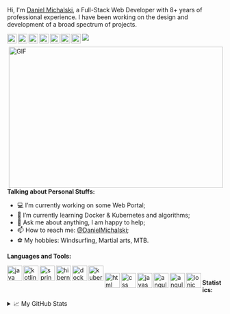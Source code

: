 Hi, I'm [Daniel Michalski](https://www.linkedin.com/in/michalskidaniel/), a Full-Stack Web Developer with 8+ years of professional experience. I have been working on the design and development of a broad spectrum of projects.

<a href="https://www.linkedin.com/in/michalskidaniel/">
  <img align="left" alt="LinkdeIn" width="22px" src="https://cdn.jsdelivr.net/npm/simple-icons@v3/icons/linkedin.svg" />
</a>
<a href="https://twitter.com/d__michalski">
  <img align="left" alt="Twitter" width="22px" src="https://cdn.jsdelivr.net/npm/simple-icons@v3/icons/twitter.svg" />
</a>
<a href="https://stackoverflow.com/u/3041542">
  <img align="left" alt="StackOverflow" width="22px" src="https://cdn.jsdelivr.net/npm/simple-icons@v3/icons/stackoverflow.svg" />
</a>
<a href="https://github.com/DanielMichalski">
  <img align="left" alt="GitHub" width="22px" src="https://cdn.jsdelivr.net/npm/simple-icons@v3/icons/github.svg" />
</a>
<a href="https://youtu.be/M0Y0T-s_mbQ">
  <img align="left" alt="YouTube" width="22px" src="https://cdn.jsdelivr.net/npm/simple-icons@v3/icons/youtube.svg" />
</a>
<a href="https://www.facebook.com/daniel.michalski.142/">
  <img align="left" alt="Facebook" width="22px" src="https://cdn.jsdelivr.net/npm/simple-icons@v3/icons/facebook.svg" />
</a>
<a href="https://www.instagram.com/daniel_mski/">
  <img align="left" alt="Instagram" width="22px" src="https://cdn.jsdelivr.net/npm/simple-icons@v3/icons/instagram.svg" />
</a>

![](https://visitor-badge.glitch.me/badge?page_id=danielmichalski)

<img align="right" alt="GIF" src="https://github.com/DanielMichalski/DanielMichalski/blob/master/images/other/coding.gif?raw=true" width="500" height="330" />

**Talking about Personal Stuffs:**
- 💻 I’m currently working on some Web Portal;
- 🌱 I’m currently learning Docker & Kubernetes and algorithms; 
- 💬 Ask me about anything, I am happy to help;
- 📫 How to reach me: [@DanielMichalski](https://www.linkedin.com/in/michalskidaniel/);
- ⚽ My hobbies: Windsurfing, Martial arts, MTB.

**Languages and Tools:**
<div>
    <a title="Java" href="http://www.java.com">
        <img align="left" alt="java" width="35" height="35" src="https://raw.githubusercontent.com/DanielMichalski/DanielMichalski/master/images/technologies/java.jpg">
    <a/>
    <a title="Java" href="http://www.java.com">
        <img align="left" alt="kotlin" width="35" height="35" src="https://raw.githubusercontent.com/DanielMichalski/DanielMichalski/master/images/technologies/kotlin.jpg">
    </a>
    <a title="Java" href="http://www.java.com">
        <img align="left" alt="spring" width="35" height="35" src="https://raw.githubusercontent.com/DanielMichalski/DanielMichalski/master/images/technologies/spring.jpg">
    </a>
    <a title="Java" href="http://www.java.com">
        <img align="left" alt="hibernate" width="35" height="35" src="https://raw.githubusercontent.com/DanielMichalski/DanielMichalski/master/images/technologies/hibernate.jpg">
    </a>
    <a title="Java" href="http://www.java.com">
        <img align="left" alt="docker" width="35" height="35" src="https://raw.githubusercontent.com/DanielMichalski/DanielMichalski/master/images/technologies/docker.jpg">
    </a>
    <a title="Java" href="http://www.java.com">
        <img align="left" alt="kubernetes" width="35" height="35" src="https://raw.githubusercontent.com/DanielMichalski/DanielMichalski/master/images/technologies/kubernetes.jpg">
    </a>
</div>
<br />
<div>
    <a title="Java" href="http://www.java.com">
        <img align="left" alt="html" width="35" height="35" src="https://raw.githubusercontent.com/DanielMichalski/DanielMichalski/master/images/technologies/html.jpg">
    </a>
    <a title="Java" href="http://www.java.com">
        <img align="left" alt="css" width="35" height="35" src="https://raw.githubusercontent.com/DanielMichalski/DanielMichalski/master/images/technologies/css.jpg">
    </a>
    <a title="Java" href="http://www.java.com">
        <img align="left" alt="javascript" width="35" height="35" src="https://raw.githubusercontent.com/DanielMichalski/DanielMichalski/master/images/technologies/javascript.jpg">
    </a>
    <a title="Java" href="http://www.java.com">
        <img align="left" alt="angular" width="35" height="35" src="https://raw.githubusercontent.com/DanielMichalski/DanielMichalski/master/images/technologies/angular.jpg">
    </a>
    <a title="Java" href="http://www.java.com">
        <img align="left" alt="angular_material" width="35" height="35" src="https://raw.githubusercontent.com/DanielMichalski/DanielMichalski/master/images/technologies/angular_material.jpg">
    </a>
    <a title="Java" href="http://www.java.com">
        <img align="left" alt="ionic" width="35" height="35" src="https://raw.githubusercontent.com/DanielMichalski/DanielMichalski/master/images/technologies/ionic.jpg">
    </a>
</div>

**Statistics:**  
<details>
  <summary>📈 My GitHub Stats</summary>
  <br />
  <img align="left" alt="DanielMichalski" src="https://github-readme-stats.vercel.app/api/top-langs/?username=danielmichalski" />
  <img align="left" alt="DanielMichalski" src="https://github-readme-stats.vercel.app/api?username=danielmichalski&show_icons=true" />
</details>
